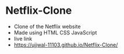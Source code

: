 # Netflix-Clone
- Clone of the Netflix website
- Made using HTML CSS JavaScript
- live link
- https://ujjwal-11103.github.io/Netflix-Clone/
